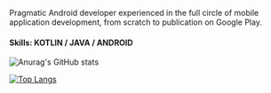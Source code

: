 Pragmatic Android developer experienced in the full circle of mobile application development, from scratch to publication on Google Play.

#### Skills: KOTLIN / JAVA / ANDROID 

![Anurag's GitHub stats](https://github-readme-stats.vercel.app/api?username=af2905&count_private=false)

[![Top Langs](https://github-readme-stats.vercel.app/api/top-langs/?username=af2905&layout=compact)](https://github.com/anuraghazra/github-readme-stats) 


